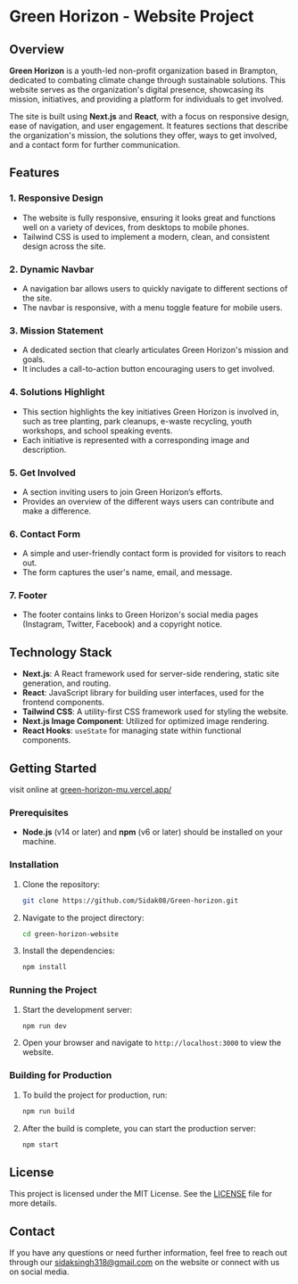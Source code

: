 # Green Horizon - Website Project

## Overview

**Green Horizon** is a youth-led non-profit organization based in Brampton, dedicated to combating climate change through sustainable solutions. This website serves as the organization's digital presence, showcasing its mission, initiatives, and providing a platform for individuals to get involved.

The site is built using **Next.js** and **React**, with a focus on responsive design, ease of navigation, and user engagement. It features sections that describe the organization's mission, the solutions they offer, ways to get involved, and a contact form for further communication.

## Features

### 1. **Responsive Design**
   - The website is fully responsive, ensuring it looks great and functions well on a variety of devices, from desktops to mobile phones.
   - Tailwind CSS is used to implement a modern, clean, and consistent design across the site.

### 2. **Dynamic Navbar**
   - A navigation bar allows users to quickly navigate to different sections of the site.
   - The navbar is responsive, with a menu toggle feature for mobile users.

### 3. **Mission Statement**
   - A dedicated section that clearly articulates Green Horizon's mission and goals.
   - It includes a call-to-action button encouraging users to get involved.

### 4. **Solutions Highlight**
   - This section highlights the key initiatives Green Horizon is involved in, such as tree planting, park cleanups, e-waste recycling, youth workshops, and school speaking events.
   - Each initiative is represented with a corresponding image and description.

### 5. **Get Involved**
   - A section inviting users to join Green Horizon’s efforts.
   - Provides an overview of the different ways users can contribute and make a difference.

### 6. **Contact Form**
   - A simple and user-friendly contact form is provided for visitors to reach out.
   - The form captures the user's name, email, and message.

### 7. **Footer**
   - The footer contains links to Green Horizon's social media pages (Instagram, Twitter, Facebook) and a copyright notice.

## Technology Stack

- **Next.js**: A React framework used for server-side rendering, static site generation, and routing.
- **React**: JavaScript library for building user interfaces, used for the frontend components.
- **Tailwind CSS**: A utility-first CSS framework used for styling the website.
- **Next.js Image Component**: Utilized for optimized image rendering.
- **React Hooks**: `useState` for managing state within functional components.

## Getting Started

visit online at [green-horizon-mu.vercel.app/](https://green-horizon-mu.vercel.app/)

### Prerequisites

- **Node.js** (v14 or later) and **npm** (v6 or later) should be installed on your machine.

### Installation

1. Clone the repository:
   ```bash
   git clone https://github.com/Sidak08/Green-horizon.git
   ```

2. Navigate to the project directory:
   ```bash
   cd green-horizon-website
   ```

3. Install the dependencies:
   ```bash
   npm install
   ```

### Running the Project

1. Start the development server:
   ```bash
   npm run dev
   ```

2. Open your browser and navigate to `http://localhost:3000` to view the website.

### Building for Production

1. To build the project for production, run:
   ```bash
   npm run build
   ```

2. After the build is complete, you can start the production server:
   ```bash
   npm start
   ```

## License

This project is licensed under the MIT License. See the [LICENSE](LICENSE) file for more details.

## Contact

If you have any questions or need further information, feel free to reach out through our sidaksingh318@gmail.com on the website or connect with us on social media.
